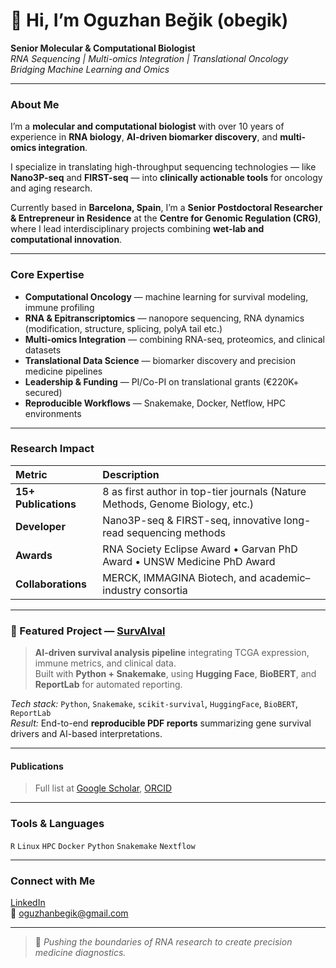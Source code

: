 
# 👋 Hi, I’m Oguzhan Beğik (obegik)

 **Senior Molecular & Computational Biologist**  
 *RNA Sequencing | Multi-omics Integration | Translational Oncology*  
 *Bridging Machine Learning and Omics*

---

###  About Me
I’m a **molecular and computational biologist** with over 10 years of experience in **RNA biology**, **AI-driven biomarker discovery**, and **multi-omics integration**.  

I specialize in translating high-throughput sequencing technologies — like **Nano3P-seq** and **FIRST-seq** — into **clinically actionable tools** for oncology and aging research.

Currently based in **Barcelona, Spain**, I’m a **Senior Postdoctoral Researcher & Entrepreneur in Residence** at the **Centre for Genomic Regulation (CRG)**, where I lead interdisciplinary projects combining **wet-lab and computational innovation**.

---

###  Core Expertise

-  **Computational Oncology** — machine learning for survival modeling, immune profiling  
-  **RNA & Epitranscriptomics** — nanopore sequencing, RNA dynamics (modification, structure, splicing, polyA tail etc.)
-  **Multi-omics Integration** — combining RNA-seq, proteomics, and clinical datasets  
-  **Translational Data Science** — biomarker discovery and precision medicine pipelines  
-  **Leadership & Funding** — PI/Co-PI on translational grants (€220K+ secured)  
-  **Reproducible Workflows** — Snakemake, Docker, Netflow, HPC environments

---

###  Research Impact

| Metric | Description |
|:--|:--|
|  **15+ Publications** | 8 as first author in top-tier journals (Nature Methods, Genome Biology, etc.) |
|  **Developer** | Nano3P-seq & FIRST-seq, innovative long-read sequencing methods |
|  **Awards** | RNA Society Eclipse Award • Garvan PhD Award • UNSW Medicine PhD Award |
|  **Collaborations** | MERCK, IMMAGINA Biotech, and academic–industry consortia |

---

### 🧠 Featured Project — [SurvAIval](https://github.com/obegik/SurvAIval)

>  **AI-driven survival analysis pipeline** integrating TCGA expression, immune metrics, and clinical data.  
> Built with **Python + Snakemake**, using **Hugging Face**, **BioBERT**, and **ReportLab** for automated reporting.

 *Tech stack:* `Python`, `Snakemake`, `scikit-survival`, `HuggingFace`, `BioBERT`, `ReportLab`  
 *Result:* End-to-end **reproducible PDF reports** summarizing gene survival drivers and AI-based interpretations.

---

####  Publications
> Full list at [Google Scholar](https://scholar.google.com/citations?user=XHKK54sAAAAJ&hl=en), [ORCID](https://orcid.org/0000-0002-8663-4586)

---

###  Tools & Languages
`R` `Linux` `HPC` `Docker` `Python` `Snakemake` `Nextflow` 

---

###  Connect with Me
[LinkedIn](https://linkedin.com/in/oguzhanbegik)  
📧 oguzhanbegik@gmail.com

---


> 🔬 *Pushing the boundaries of RNA research to create precision medicine diagnostics.*
